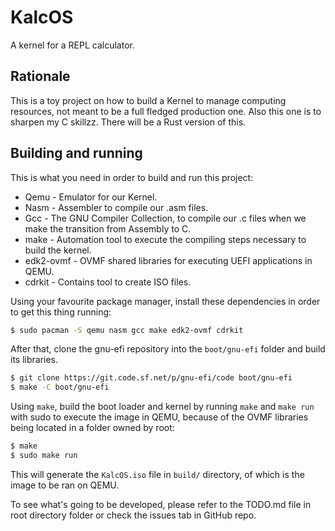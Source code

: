 # KalcOS
A kernel for a REPL calculator.

## Rationale
This is a toy project on how to build a Kernel to manage computing resources, not meant to be a full fledged production
one. Also this one is to sharpen my C skillzz. There will be a Rust version of this.

## Building and running
This is what you need in order to build and run this project:
- Qemu - Emulator for our Kernel.
- Nasm - Assembler to compile our .asm files.
- Gcc - The GNU Compiler Collection, to compile our .c files when we make the transition from Assembly to C.
- make - Automation tool to execute the compiling steps necessary to build the kernel.
- edk2-ovmf - OVMF shared libraries for executing UEFI applications in QEMU.
- cdrkit - Contains tool to create ISO files.

Using your favourite package manager, install these dependencies in order to get this thing running:
```bash
$ sudo pacman -S qemu nasm gcc make edk2-ovmf cdrkit
```
After that, clone the gnu-efi repository into the `boot/gnu-efi` folder and build its libraries.

```bash
$ git clone https://git.code.sf.net/p/gnu-efi/code boot/gnu-efi
$ make -C boot/gnu-efi
```

Using `make`, build the boot loader and kernel by running `make` and `make run` with sudo to execute
the image in QEMU, because of the OVMF libraries being located in a folder owned by root:
```bash
$ make
$ sudo make run
```

This will generate the `KalcOS.iso` file in `build/` directory, of which is the image to be ran on QEMU.

To see what's going to be developed, please refer to the TODO.md file in root directory folder
or check the issues tab in GitHub repo.
